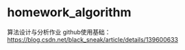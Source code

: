 # homework_algorithm
算法设计与分析作业
github使用基础：https://blog.csdn.net/black_sneak/article/details/139600633
